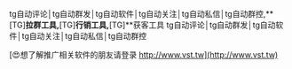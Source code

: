 tg自动评论│tg自动群发│tg自动软件│tg自动关注│tg自动私信│tg自动群控,**[TG]**拉群工具,**[TG]**行销工具,**[TG]**获客工具
tg自动评论│tg自动群发│tg自动软件│tg自动关注│tg自动私信│tg自动群控

[😍想了解推广相关软件的朋友请登录 http://www.vst.tw](http://www.vst.tw)



